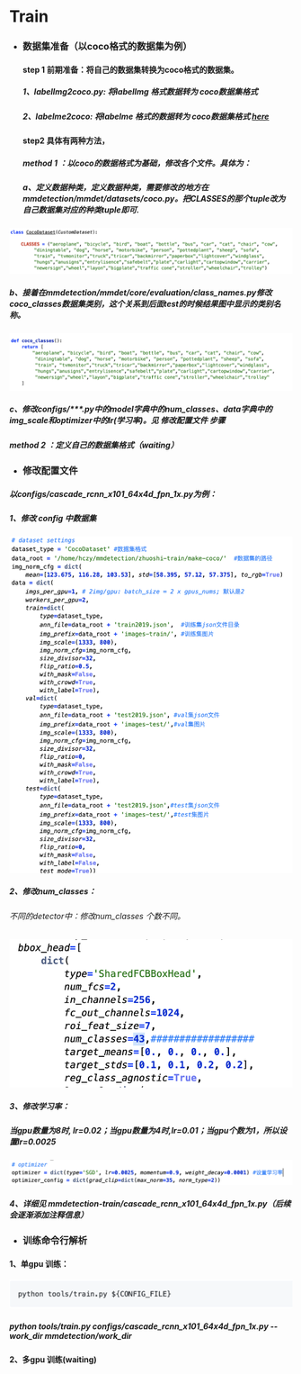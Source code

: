 # Train
- ### 数据集准备（以coco格式的数据集为例）
  #### step 1 前期准备：将自己的数据集转换为coco格式的数据集。
  ##### 1、labelImg2coco.py: 将labelImg 格式数据转为 coco数据集格式
  ##### 2、labelme2coco: 将labelme 格式的数据转为 coco数据集格式 [here](https://github.com/ming71/toolbox)
  #### step2 具体有两种方法，
  ##### *method 1* ：以coco的数据格式为基础，修改各个文件。具体为：
  ##### a、定义数据种类，定义数据种类，需要修改的地方在mmdetection/mmdet/datasets/coco.py。把CLASSES的那个tuple改为自己数据集对应的种类tuple即可.
 ![Alt text](./Train/WechatIMG201.png)

  ##### b、接着在mmdetection/mmdet/core/evaluation/class_names.py修改coco_classes数据集类别，这个关系到后面test的时候结果图中显示的类别名称。
 ![Alt text](./Train/WechatIMG202.png)

  ##### c、修改configs/***.py中的model字典中的num_classes、data字典中的img_scale和optimizer中的lr(学习率)。见 *修改配置文件* 步骤
  
  ##### *method 2* ：定义自己的数据集格式（waiting）
  
- ### 修改配置文件
 ##### 以configs/cascade_rcnn_x101_64x4d_fpn_1x.py为例：
 ##### 1、修改 config 中数据集
 ![Alt text](./Train/WechatIMG203.png)
 ##### 2、修改num_classes：
 ###### 不同的detector中：修改num_classes 个数不同。
 ![Alt text](./Train/WechatIMG204.png)
 ##### 3、修改学习率：
 ##### 当gpu数量为8时, lr=0.02；当gpu数量为4时,lr=0.01；当gpu个数为1，所以设置lr=0.0025
 ![Alt text](./Train/WechatIMG205.png)
 ##### 4、详细见 mmdetection-train/cascade_rcnn_x101_64x4d_fpn_1x.py（后续会逐渐添加注释信息）

- ### 训练命令行解析
 #### 1、单gpu 训练：
 ![Alt text](./Train/WechatIMG206.png)

 ##### *python tools/train.py  configs/cascade_rcnn_x101_64x4d_fpn_1x.py   --work_dir   mmdetection/work_dir*
 #### 2、多gpu 训练(waiting)
